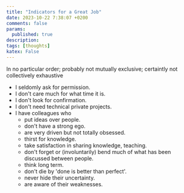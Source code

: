 ```yaml
---
title: "Indicators for a Great Job"
date: 2023-10-22 7:38:07 +0200
comments: false
params:
  published: true
description:
tags: [thoughts]
katex: False
---
```


In no particular order; probably not mutually exclusive; certaintly not collectively exhaustive

* I seldomly ask for permission.
* I don't care much for what time it is.
* I don't look for confirmation.
* I don't need technical private projects.
* I have colleagues who
  * put ideas over people.
  * don't have a strong ego.
  * are very driven but not totally obsessed.
  * thirst for knowledge.
  * take satisfaction in sharing knowledge, teaching.
  * don't forget or (involuntarily) bend much of what has been discussed between people.
  * think long term.
  * don't die by 'done is better than perfect'.
  * never hide their uncertainty.
  * are aware of their weaknesses.

